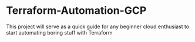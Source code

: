 # Terraform-Automation-GCP
This project will serve as a quick guide for any beginner cloud enthusiast to start automating boring stuff with Terraform
